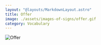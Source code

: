 ```yaml
---
layout: "@layouts/MarkdownLayout.astro"
title: Offer
image: ./assets/images-of-signs/offer.gif
category: Vocabulary
---
```


![Offer](@signs/offer.gif)
